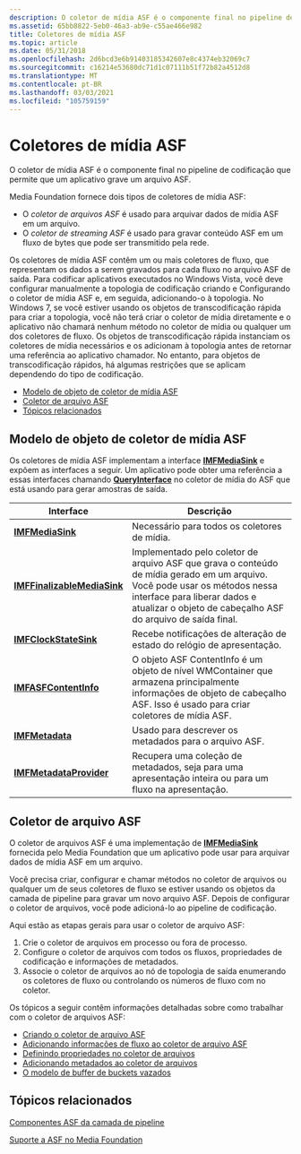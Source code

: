 ```yaml
---
description: O coletor de mídia ASF é o componente final no pipeline de codificação que permite que um aplicativo grave um arquivo ASF.
ms.assetid: 65bb8822-5eb0-46a3-ab9e-c55ae466e982
title: Coletores de mídia ASF
ms.topic: article
ms.date: 05/31/2018
ms.openlocfilehash: 2d6bcd3e6b91403185342607e8c4374eb32069c7
ms.sourcegitcommit: c16214e53680dc71d1c07111b51f72b82a4512d8
ms.translationtype: MT
ms.contentlocale: pt-BR
ms.lasthandoff: 03/03/2021
ms.locfileid: "105759159"
---
```

# <a name="asf-media-sinks"></a>Coletores de mídia ASF

O coletor de mídia ASF é o componente final no pipeline de codificação que permite que um aplicativo grave um arquivo ASF.

Media Foundation fornece dois tipos de coletores de mídia ASF:

-   O *coletor de arquivos ASF* é usado para arquivar dados de mídia ASF em um arquivo.
-   O *coletor de streaming ASF* é usado para gravar conteúdo ASF em um fluxo de bytes que pode ser transmitido pela rede.

Os coletores de mídia ASF contêm um ou mais coletores de fluxo, que representam os dados a serem gravados para cada fluxo no arquivo ASF de saída. Para codificar aplicativos executados no Windows Vista, você deve configurar manualmente a topologia de codificação criando e Configurando o coletor de mídia ASF e, em seguida, adicionando-o à topologia. No Windows 7, se você estiver usando os objetos de transcodificação rápida para criar a topologia, você não terá criar o coletor de mídia diretamente e o aplicativo não chamará nenhum método no coletor de mídia ou qualquer um dos coletores de fluxo. Os objetos de transcodificação rápida instanciam os coletores de mídia necessários e os adicionam à topologia antes de retornar uma referência ao aplicativo chamador. No entanto, para objetos de transcodificação rápidos, há algumas restrições que se aplicam dependendo do tipo de codificação.

-   [Modelo de objeto de coletor de mídia ASF](#asf-media-sink-object-model)
-   [Coletor de arquivo ASF](#asf-file-sink)
-   [Tópicos relacionados](#related-topics)

## <a name="asf-media-sink-object-model"></a>Modelo de objeto de coletor de mídia ASF

Os coletores de mídia ASF implementam a interface [**IMFMediaSink**](/windows/desktop/api/mfidl/nn-mfidl-imfmediasink) e expõem as interfaces a seguir. Um aplicativo pode obter uma referência a essas interfaces chamando [**QueryInterface**](/windows/desktop/api/unknwn/nf-unknwn-iunknown-queryinterface(q)) no coletor de mídia do ASF que está usando para gerar amostras de saída.



| Interface                                                  | Descrição                                                                                                                                                                                            |
|------------------------------------------------------------|--------------------------------------------------------------------------------------------------------------------------------------------------------------------------------------------------------|
| [**IMFMediaSink**](/windows/desktop/api/mfidl/nn-mfidl-imfmediasink)                       | Necessário para todos os coletores de mídia.                                                                                                                                                                          |
| [**IMFFinalizableMediaSink**](/windows/desktop/api/mfidl/nn-mfidl-imffinalizablemediasink) | Implementado pelo coletor de arquivo ASF que grava o conteúdo de mídia gerado em um arquivo. Você pode usar os métodos nessa interface para liberar dados e atualizar o objeto de cabeçalho ASF do arquivo de saída final. |
| [**IMFClockStateSink**](/windows/desktop/api/mfidl/nn-mfidl-imfclockstatesink)             | Recebe notificações de alteração de estado do relógio de apresentação.                                                                                                                                       |
| [**IMFASFContentInfo**](/windows/desktop/api/wmcontainer/nn-wmcontainer-imfasfcontentinfo)             | O objeto ASF ContentInfo é um objeto de nível WMContainer que armazena principalmente informações de objeto de cabeçalho ASF. Isso é usado para criar coletores de mídia ASF.                                                     |
| [**IMFMetadata**](/windows/desktop/api/mfidl/nn-mfidl-imfmetadata)                         | Usado para descrever os metadados para o arquivo ASF.                                                                                                                                                        |
| [**IMFMetadataProvider**](/windows/desktop/api/mfidl/nn-mfidl-imfmetadataprovider)         | Recupera uma coleção de metadados, seja para uma apresentação inteira ou para um fluxo na apresentação.                                                                                          |



 

## <a name="asf-file-sink"></a>Coletor de arquivo ASF

O coletor de arquivos ASF é uma implementação de [**IMFMediaSink**](/windows/desktop/api/mfidl/nn-mfidl-imfmediasink) fornecida pelo Media Foundation que um aplicativo pode usar para arquivar dados de mídia ASF em um arquivo.

Você precisa criar, configurar e chamar métodos no coletor de arquivos ou qualquer um de seus coletores de fluxo se estiver usando os objetos da camada de pipeline para gravar um novo arquivo ASF. Depois de configurar o coletor de arquivos, você pode adicioná-lo ao pipeline de codificação.

Aqui estão as etapas gerais para usar o coletor de arquivo ASF:

1.  Crie o coletor de arquivos em processo ou fora de processo.
2.  Configure o coletor de arquivos com todos os fluxos, propriedades de codificação e informações de metadados.
3.  Associe o coletor de arquivos ao nó de topologia de saída enumerando os coletores de fluxo ou controlando os números de fluxo com no coletor.

Os tópicos a seguir contêm informações detalhadas sobre como trabalhar com o coletor de arquivos ASF:

-   [Criando o coletor de arquivo ASF](creating-the-asf-file-sink.md)
-   [Adicionando informações de fluxo ao coletor de arquivo ASF](adding-stream-information-to-the-asf-file-sink.md)
-   [Definindo propriedades no coletor de arquivos](setting-properties-in-the-file-sink.md)
-   [Adicionando metadados ao coletor de arquivos](adding-metadata-to-the-file-sink.md)
-   [O modelo de buffer de buckets vazados](the-leaky-bucket-buffer-model.md)

## <a name="related-topics"></a>Tópicos relacionados

<dl> <dt>

[Componentes ASF da camada de pipeline](pipeline-layer-asf-components.md)
</dt> <dt>

[Suporte a ASF no Media Foundation](asf-support-in-media-foundation.md)
</dt> </dl>

 

 
